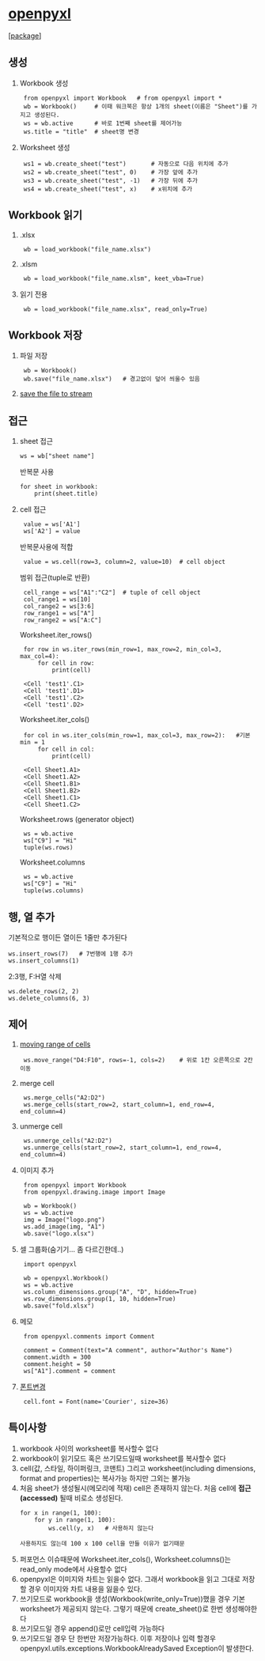 # [openpyxl](https://openpyxl.readthedocs.io/en/stable/index.html)
[[package](https://openpyxl.readthedocs.io/en/stable/api/openpyxl.html#module-openpyxl)]
## 생성

1. Workbook 생성

		from openpyxl import Workbook	# from openpyxl import *
		wb = Workbook()		# 이때 워크북은 항상 1개의 sheet(이름은 "Sheet")를 가지고 생성된다.
		ws = wb.active		# 바로 1번째 sheet를 제어가능
		ws.title = "title"	# sheet명 변경


2. Worksheet 생성

		ws1 = wb.create_sheet("test")		# 자동으로 다음 위치에 추가
		ws2 = wb.create_sheet("test", 0)	# 가장 앞에 추가
		ws3 = wb.create_sheet("test", -1)	# 가장 뒤에 추가
		ws4 = wb.create_sheet("test", x)	# x위치에 추가


## Workbook 읽기
1. .xlsx

		wb = load_workbook("file_name.xlsx")

2. .xlsm

		wb = load_workbook("file_name.xlsm", keet_vba=True)

3. 읽기 전용

		wb = load_workbook("file_name.xlsx", read_only=True)

## Workbook 저장
1. 파일 저장

		wb = Workbook()
		wb.save("file_name.xlsx")	# 경고없이 덮어 씌울수 있음

2. [save the file to stream](https://openpyxl.readthedocs.io/en/stable/tutorial.html#saving-as-a-stream)


## 접근
1.	sheet 접근

		ws = wb["sheet name"]

	반복문 사용

		for sheet in workbook:
			print(sheet.title)

2. cell 접근

		value = ws['A1']
		ws['A2'] = value

	반복문사용에 적합

		value = ws.cell(row=3, column=2, value=10)	# cell object

	범위 접근(tuple로 반환)

		cell_range = ws["A1":"C2"]	# tuple of cell object
		col_range1 = ws[10]
		col_range2 = ws[3:6]
		row_range1 = ws["A"]
		row_range2 = ws["A:C"]

	Worksheet.iter_rows()

		for row in ws.iter_rows(min_row=1, max_row=2, min_col=3, max_col=4):
			for cell in row:
				print(cell)

		<Cell 'test1'.C1>
		<Cell 'test1'.D1>
		<Cell 'test1'.C2>
		<Cell 'test1'.D2>

	Worksheet.iter_cols()

		for col in ws.iter_cols(min_row=1, max_col=3, max_row=2):	#기본 min = 1
			for cell in col:
				print(cell)

		<Cell Sheet1.A1>
		<Cell Sheet1.A2>
		<Cell Sheet1.B1>
		<Cell Sheet1.B2>
		<Cell Sheet1.C1>
		<Cell Sheet1.C2>

	Worksheet.rows (generator object)

		ws = wb.active
		ws["C9"] = "Hi"
		tuple(ws.rows)

	Worksheet.columns

		ws = wb.active
		ws["C9"] = "Hi"
		tuple(ws.columns)

## 행, 열 추가

기본적으로 행이든 열이든 1줄만 추가된다

	ws.insert_rows(7)	# 7번행에 1행 추가
	ws.insert_columns(1)

2:3행, F:H열 삭제

	ws.delete_rows(2, 2)
	ws.delete_columns(6, 3)

## 제어

1. [moving range of cells](https://openpyxl.readthedocs.io/en/stable/editing_worksheets.html#moving-ranges-of-cells "Formulas가 있을 경우")

		ws.move_range("D4:F10", rows=-1, cols=2)	# 위로 1칸 오른쪽으로 2칸이동

2. merge cell

		ws.merge_cells("A2:D2")
		ws.merge_cells(start_row=2, start_column=1, end_row=4, end_column=4)

3. unmerge cell

		ws.unmerge_cells("A2:D2")
		ws.unmerge_cells(start_row=2, start_column=1, end_row=4, end_column=4)

4. 이미지 추가

		from openpyxl import Workbook
		from openpyxl.drawing.image import Image

		wb = Workbook()
		ws = wb.active
		img = Image("logo.png")
		ws.add_image(img, "A1")
		wb.save("logo.xlsx")

5. 셀 그룹화(숨기기... 좀 다르긴한데..)

		import openpyxl

		wb = openpyxl.Workbook()
		ws = wb.active
		ws.column_dimensions.group("A", "D", hidden=True)
		ws.row_dimensions.group(1, 10, hidden=True)
		wb.save("fold.xlsx")

6. 메모

		from openpyxl.comments import Comment

		comment = Comment(text="A comment", author="Author's Name")
		comment.width = 300
		comment.height = 50
		ws["A1"].comment = comment

7. [폰트변경](https://openpyxl.readthedocs.io/en/stable/styles.html#working-with-styles "자세히")

		cell.font = Font(name='Courier', size=36)

## 특이사항
1. workbook 사이의 worksheet를 복사할수 없다
2. workbook이 읽기모드 혹은 쓰기모드일때 worksheet를 복사할수 없다
3. cell(값, 스타일, 하이퍼링크, 코맨트) 그리고 worksheet(including dimensions, format and properties)는 복사가능 하지만 그외는 불가능
4. 처음 sheet가 생성될시(메모리에 적재) cell은 존재하지 않는다. 처음 cell에 __접근(accessed)__ 될때 비로소 생성된다.
	```
	for x in range(1, 100):
		for y in range(1, 100):
			ws.cell(y, x)	# 사용하지 않는다

	사용하지도 않는데 100 x 100 cell을 만들 이유가 없기때문
	```
5. 퍼포먼스 이슈때문에 Worksheet.iter_cols(), Worksheet.columns()는 read_only mode에서 사용할수 없다
6. openpyxl은 이미지와 차트는 읽을수 없다. 그래서 workbook을 읽고 그대로 저장할 경우 이미지와 차트 내용을 잃을수 있다.
7. 쓰기모드로 workbook을 생성(Workbook(write_only=True))했을 경우 기본 worksheet가 제공되지 않는다. 그렇기 때문에 create_sheet()로 한번 생성해야한다
8. 쓰기모드일 경우 append()로만 cell입력 가능하다
9. 쓰기모드일 경우 단 한번만 저장가능하다. 이후 저장이나 입력 할경우 openpyxl.utils.exceptions.WorkbookAlreadySaved Exception이 발생한다.

